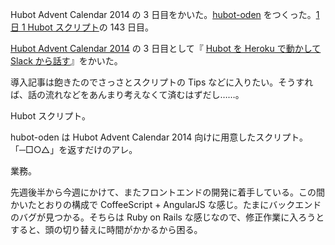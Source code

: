 Hubot Advent Calendar 2014 の 3 日目をかいた。[hubot-oden][gh:bouzuya/hubot-oden] をつくった。[1 日 1 Hubot スクリプト][hubot-script-per-day]の 143 日目。

[Hubot Advent Calendar 2014][hubot-adventar-2014] の 3 日目として『 [Hubot を Heroku で動かして Slack から話す][hubot-adventar-2014-3]』をかいた。

導入記事は飽きたのでさっさとスクリプトの Tips などに入りたい。そうすれば、話の流れなどをあんまり考えなくて済むはずだし……。

Hubot スクリプト。

hubot-oden は Hubot Advent Calendar 2014 向けに用意したスクリプト。「─□○△」を返すだけのアレ。

業務。

先週後半から今週にかけて、またフロントエンドの開発に着手している。この間かいたとおりの構成で CoffeeScript + AngularJS な感じ。たまにバックエンドのバグが見つかる。そちらは Ruby on Rails な感じなので、修正作業に入ろうとすると、頭の切り替えに時間がかかるから困る。

[hubot-adventar-2014]: http://www.adventar.org/calendars/384
[hubot-adventar-2014-1]: http://qiita.com/bouzuya/items/c7d0ad80c357aab6b696
[hubot-adventar-2014-2]: http://qiita.com/bouzuya/items/11c0c6da2b3ad54b827f
[hubot-adventar-2014-3]: http://qiita.com/bouzuya/items/2a200c9e8a45e2478bc2
[gh:bouzuya/hubot-oden]: https://github.com/bouzuya/hubot-oden
[gh:github/generator-hubot]: https://github.com/github/generator-hubot
[hubot-script-per-day]: http://blog.bouzuya.net/posts?tags=hubot-script-per-day
